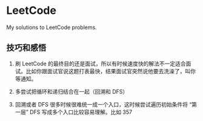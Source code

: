 # LeetCode

My solutions to LeetCode problems.

## 技巧和感悟

1. 刷 LeetCode 的最终目的还是面试，所以有时候速度快的解法不一定适合面试。比如你跟面试官说这题打表最快，结果面试官突然说他要去洗澡了，叫你等通知。

2. 多尝试把循环和递归结合在一起（回溯和 DFS）

3. 回溯或者 DFS 很多时候很难统一成一个入口，这时候尝试遍历初始条件将 “第一层” DFS 写成多个入口比较容易理解。比如 357